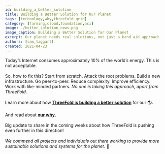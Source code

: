 ```yaml
---
id: building_a_better_solution
title: Building a Better Solution for Our Planet
tags: [technology,why,threefold_grid]
category: [farming,cloud,foundation,aci]
image: ./better_solution_news.png
image_caption: Building a Better Solution for Our Planet
excerpt: Our planet needs real solutions, not just a band aid approach.
authors: [sam_taggart]
created: 2021-04-23
---
```


Today’s Internet consumes approximately 10% of the world’s energy. This is not acceptable.
<br>
<br>
So, how to fix this? Start from scratch. Attack the root problems. Build a new infrastructure. Go peer-to-peer. Reduce complexity. Improve efficiency. Work with like-minded partners. *No one is taking this approach, apart from ThreeFold.*
<br>
<br>
Learn more about how **[ThreeFold is building a better solution](https://threefold.io/blog/post/for_our_planet/)** for our 🌎.
<br>
<br>
And read about **[our why](https://threefold.io/why)**.
<br>
<br>
Big update to share in the coming weeks about how ThreeFold is pushing even further in this direction!
<br>
<br>
*We commend all projects and individuals out there working to provide more sustainable solutions and systems for the planet.* 🙏